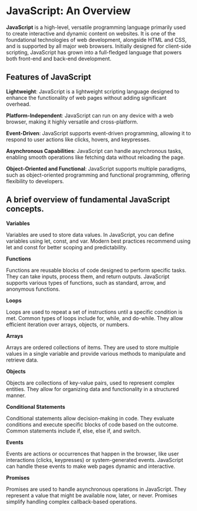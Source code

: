 
# JavaScript: An Overview
**JavaScript** is a high-level, versatile programming language primarily used to create interactive and dynamic content on websites. It is one of the foundational technologies of web development, alongside HTML and CSS, and is supported by all major web browsers. Initially designed for client-side scripting, JavaScript has grown into a full-fledged language that powers both front-end and back-end development.

## Features of JavaScript
**Lightweight**:
JavaScript is a lightweight scripting language designed to enhance the functionality of web pages without adding significant overhead.

**Platform-Independent**:
JavaScript can run on any device with a web browser, making it highly versatile and cross-platform.

**Event-Driven**:
JavaScript supports event-driven programming, allowing it to respond to user actions like clicks, hovers, and keypresses.

**Asynchronous Capabilities**:
JavaScript can handle asynchronous tasks, enabling smooth operations like fetching data without reloading the page.

**Object-Oriented and Functional**:
JavaScript supports multiple paradigms, such as object-oriented programming and functional programming, offering flexibility to developers.

## A brief overview of fundamental JavaScript concepts.

**Variables**

Variables are used to store data values. In JavaScript, you can define variables using let, const, and var. Modern best practices recommend using let and const for better scoping and predictability.

**Functions**

Functions are reusable blocks of code designed to perform specific tasks. They can take inputs, process them, and return outputs. JavaScript supports various types of functions, such as standard, arrow, and anonymous functions.

**Loops**

Loops are used to repeat a set of instructions until a specific condition is met. Common types of loops include for, while, and do-while. They allow efficient iteration over arrays, objects, or numbers.

**Arrays**

Arrays are ordered collections of items. They are used to store multiple values in a single variable and provide various methods to manipulate and retrieve data.

**Objects**

Objects are collections of key-value pairs, used to represent complex entities. They allow for organizing data and functionality in a structured manner.

**Conditional Statements**

Conditional statements allow decision-making in code. They evaluate conditions and execute specific blocks of code based on the outcome. Common statements include if, else, else if, and switch.

**Events**

Events are actions or occurrences that happen in the browser, like user interactions (clicks, keypresses) or system-generated events. JavaScript can handle these events to make web pages dynamic and interactive.

**Promises**

Promises are used to handle asynchronous operations in JavaScript. They represent a value that might be available now, later, or never. Promises simplify handling complex callback-based operations.
